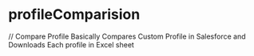 # profileComparision
// Compare Profile 
Basically Compares Custom Profile in Salesforce and Downloads Each profile in Excel sheet
